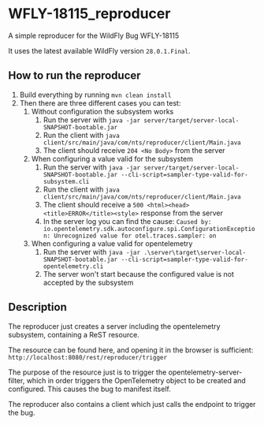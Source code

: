 # WFLY-18115_reproducer
A simple reproducer for the WildFly Bug WFLY-18115

It uses the latest available WildFly version `28.0.1.Final`.

## How to run the reproducer
1) Build everything by running `mvn clean install`
2) Then there are three different cases you can test:
   1) Without configuration the subsystem works
      1) Run the server with `java -jar server/target/server-local-SNAPSHOT-bootable.jar`
      2) Run the client with `java client/src/main/java/com/nts/reproducer/client/Main.java`
      3) The client should receive `204 <No Body>` from the server
   2) When configuring a value valid for the subsystem
      1) Run the server with `java -jar server/target/server-local-SNAPSHOT-bootable.jar --cli-script=sampler-type-valid-for-subsystem.cli`
      2) Run the client with `java client/src/main/java/com/nts/reproducer/client/Main.java`
      3) The client should receive a `500 <html><head><title>ERROR</title><style>` response from the server
      4) In the server log you can find the cause: `Caused by: io.opentelemetry.sdk.autoconfigure.spi.ConfigurationException: Unrecognized value for otel.traces.sampler: on`
   3) When configuring a value valid for opentelemetry
      1) Run the server with `java -jar .\server\target\server-local-SNAPSHOT-bootable.jar --cli-script=sampler-type-valid-for-opentelemetry.cli`
      2) The server won't start because the configured value is not accepted by the subsystem

## Description
The reproducer just creates a server including the opentelemetry subsystem, containing a ReST resource.

The resource can be found here, and opening it in the browser is sufficient: 
`http://localhost:8080/rest/reproducer/trigger`

The purpose of the resource just is to trigger the opentelemetry-server-filter, which in order triggers 
the OpenTelemetry object to be created and configured. This causes the bug to manifest itself. 

The reproducer also contains a client which just calls the endpoint to trigger the bug.